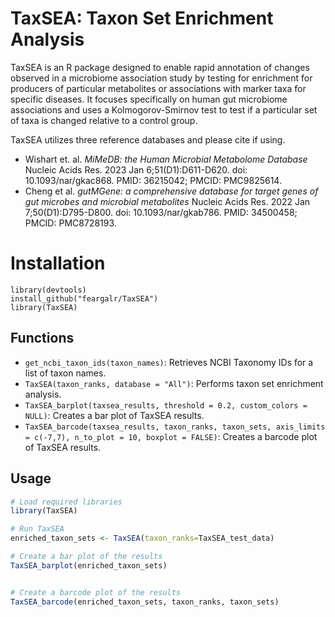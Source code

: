 # TaxSEA: Taxon Set Enrichment Analysis

TaxSEA is an R package designed to enable rapid annotation of changes observed in a microbiome association study by testing for enrichment for producers of particular metabolites or associations with marker taxa for specific diseases. It focuses specifically on human gut microbiome associations and uses a Kolmogorov-Smirnov test to test if a particular set of taxa is changed relative to a control group.


TaxSEA utilizes three reference databases and please cite if using.
- Wishart et. al. _MiMeDB: the Human Microbial Metabolome Database_ Nucleic Acids Res. 2023 Jan 6;51(D1):D611-D620. doi: 10.1093/nar/gkac868. PMID: 36215042; PMCID: PMC9825614.
- Cheng et al. _gutMGene: a comprehensive database for target genes of gut microbes and microbial metabolites_ Nucleic Acids Res. 2022 Jan 7;50(D1):D795-D800. doi: 10.1093/nar/gkab786. PMID: 34500458; PMCID: PMC8728193.


# Installation


```{r example}
library(devtools)
install_github("feargalr/TaxSEA")
library(TaxSEA)
```


## Functions

- `get_ncbi_taxon_ids(taxon_names)`: Retrieves NCBI Taxonomy IDs for a list of taxon names.
- `TaxSEA(taxon_ranks, database = "All")`: Performs taxon set enrichment analysis.
- `TaxSEA_barplot(taxsea_results, threshold = 0.2, custom_colors = NULL)`: Creates a bar plot of TaxSEA results.
- `TaxSEA_barcode(taxsea_results, taxon_ranks, taxon_sets, axis_limits = c(-7,7), n_to_plot = 10, boxplot = FALSE)`: Creates a barcode plot of TaxSEA results.

## Usage

```R
# Load required libraries
library(TaxSEA)

# Run TaxSEA
enriched_taxon_sets <- TaxSEA(taxon_ranks=TaxSEA_test_data)

# Create a bar plot of the results
TaxSEA_barplot(enriched_taxon_sets)


# Create a barcode plot of the results
TaxSEA_barcode(enriched_taxon_sets, taxon_ranks, taxon_sets)
